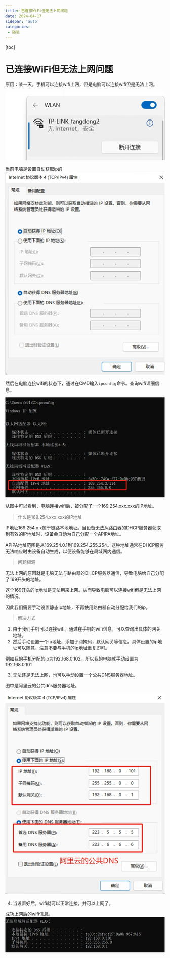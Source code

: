 ```yaml
---
title: 已连接WiFi但无法上网问题
date: 2024-04-17
sidebar: 'auto'
categories: 
 - 随笔
---
```


[toc]

# 已连接WiFi但无法上网问题

原因：某一天，手机可以连接wifi上网，但是电脑可以连接wifi但是无法上网。

![blog_20240417132634.png](../blog_img/blog_20240417132634.png)

当前电脑是设置自动获取ip的
![blog_20240417133235.png](../blog_img/blog_20240417133235.png)

然后在电脑连接wifi的状态下，通过在CMD输入`ipconfig`命令。查询wifi详细信息。

![blog_20240417132922.png](../blog_img/blog_20240417132922.png)

从图中可以看到，电脑连接wifi后，被分配了一个169.254.xxx.xxx的IP地址。

> 什么是169.254.xxx.xxx的IP地址

IP地址169.254.x.x属于链路本地地址。当设备无法从路由器的DHCP服务器获取到有效的IP地址时，设备会自动为自己分配一个APIPA地址。

APIPA地址范围是从169.254.0.1到169.254.255.254。这种地址通常在DHCP服务无法响应时由设备自动生成，以便设备能够在局域网内通信。

> 问题根源

无法上网的原因就是电脑无法与路由器的DHCP服务器通信，导致电脑给自己分配了169开头的地址。

这个169开头的ip地址是无法用来上网。从而导致电脑可以连接wifi但是无法上网的情况。

因此我们需要手动设置静态ip地址，不再使用路由器自动分配给我们的ip。

> 解决方式

1. 由于我们手机可以连接wifi。通过在手机的wifi信息，可以查询出具体的网关地址。
2. 然后手动设置一个ip地址，添加子网掩码，默认网关等信息。具体设置的ip地址可以随意，注意不要与手机的ip地址重复即可。

例如我的手机分配的ip为192.168.0.102。所以我的电脑就手动设置为192.168.0.101

3. 无法还是无法上网，也可以手动设置一个公共DNS服务器地址。

图中是阿里云的公共dns服务器地址。

![blog_20240417132529.png](../blog_img/blog_20240417132529.png)

4. 当设置好后，wifi就可以正常连接，并可以上网了。

成功上网后的wifi信息。
![blog_20240417134424.png](../blog_img/blog_20240417134424.png)

